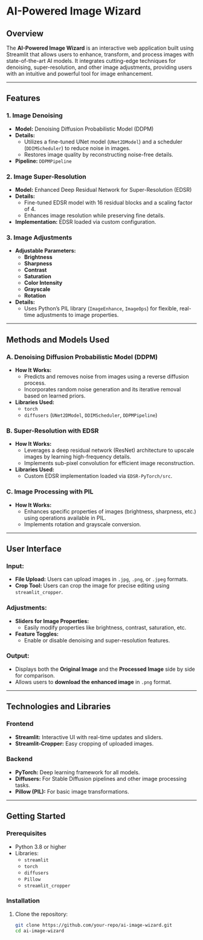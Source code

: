 # AI-Powered Image Wizard

## Overview
The **AI-Powered Image Wizard** is an interactive web application built using Streamlit that allows users to enhance, transform, and process images with state-of-the-art AI models. It integrates cutting-edge techniques for denoising, super-resolution, and other image adjustments, providing users with an intuitive and powerful tool for image enhancement.

---

## Features
### 1. **Image Denoising**
- **Model:** Denoising Diffusion Probabilistic Model (DDPM)
- **Details:** 
  - Utilizes a fine-tuned UNet model (`UNet2DModel`) and a scheduler (`DDIMScheduler`) to reduce noise in images.
  - Restores image quality by reconstructing noise-free details.
- **Pipeline:** `DDPMPipeline`

### 2. **Image Super-Resolution**
- **Model:** Enhanced Deep Residual Network for Super-Resolution (EDSR)
- **Details:**
  - Fine-tuned EDSR model with 16 residual blocks and a scaling factor of 4.
  - Enhances image resolution while preserving fine details.
- **Implementation:** EDSR loaded via custom configuration.

### 3. **Image Adjustments**
- **Adjustable Parameters:**
  - **Brightness**
  - **Sharpness**
  - **Contrast**
  - **Saturation**
  - **Color Intensity**
  - **Grayscale**
  - **Rotation**
- **Details:**
  - Uses Python’s PIL library (`ImageEnhance`, `ImageOps`) for flexible, real-time adjustments to image properties.

---

## Methods and Models Used

### **A. Denoising Diffusion Probabilistic Model (DDPM)**
- **How It Works:**
  - Predicts and removes noise from images using a reverse diffusion process.
  - Incorporates random noise generation and its iterative removal based on learned priors.
- **Libraries Used:**
  - `torch`
  - `diffusers` (`UNet2DModel`, `DDIMScheduler`, `DDPMPipeline`)

### **B. Super-Resolution with EDSR**
- **How It Works:**
  - Leverages a deep residual network (ResNet) architecture to upscale images by learning high-frequency details.
  - Implements sub-pixel convolution for efficient image reconstruction.
- **Libraries Used:**
  - Custom EDSR implementation loaded via `EDSR-PyTorch/src`.

### **C. Image Processing with PIL**
- **How It Works:**
  - Enhances specific properties of images (brightness, sharpness, etc.) using operations available in PIL.
  - Implements rotation and grayscale conversion.

---

## User Interface

### **Input:**
- **File Upload:** Users can upload images in `.jpg`, `.png`, or `.jpeg` formats.
- **Crop Tool:** Users can crop the image for precise editing using `streamlit_cropper`.

### **Adjustments:**
- **Sliders for Image Properties:** 
  - Easily modify properties like brightness, contrast, saturation, etc.
- **Feature Toggles:**
  - Enable or disable denoising and super-resolution features.

### **Output:**
- Displays both the **Original Image** and the **Processed Image** side by side for comparison.
- Allows users to **download the enhanced image** in `.png` format.

---

## Technologies and Libraries
### **Frontend**
- **Streamlit:** Interactive UI with real-time updates and sliders.
- **Streamlit-Cropper:** Easy cropping of uploaded images.

### **Backend**
- **PyTorch:** Deep learning framework for all models.
- **Diffusers:** For Stable Diffusion pipelines and other image processing tasks.
- **Pillow (PIL):** For basic image transformations.

---

## Getting Started

### Prerequisites
- Python 3.8 or higher
- Libraries:
  - `streamlit`
  - `torch`
  - `diffusers`
  - `Pillow`
  - `streamlit_cropper`

### Installation
1. Clone the repository:
   ```bash
   git clone https://github.com/your-repo/ai-image-wizard.git
   cd ai-image-wizard

